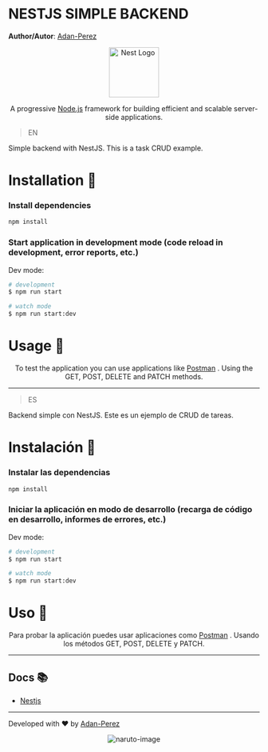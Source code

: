 # NESTJS SIMPLE BACKEND

**Author/Autor**: [Adan-Perez](https://github.com/Adan-Perez)

<p align="center">
  <a href="http://nestjs.com/" target="blank"><img src="https://nestjs.com/img/logo-small.svg" width="100" alt="Nest Logo" /></a>
</p>

  <p align="center">A progressive <a href="http://nodejs.org" target="_blank">Node.js</a> framework for building efficient and scalable server-side applications.</p>

> EN

Simple backend with NestJS. This is a task CRUD example.

# Installation 🚀

### Install dependencies

```bash
npm install
```

### Start application in development mode (code reload in development, error reports, etc.)

Dev mode:

```bash
# development
$ npm run start

# watch mode
$ npm run start:dev

```

# Usage 🔧

  <p align="center">To test the application you can use applications like <a href="https://www.postman.com/" target="_blank">Postman</a> . Using the GET, POST, DELETE and PATCH methods.</p>

---

> ES

Backend simple con NestJS. Este es un ejemplo de CRUD de tareas.

# Instalación 🚀

### Instalar las dependencias

```bash
npm install
```

### Iniciar la aplicación en modo de desarrollo (recarga de código en desarrollo, informes de errores, etc.)

Dev mode:

```bash
# development
$ npm run start

# watch mode
$ npm run start:dev

```

# Uso 🔧

  <p align="center">Para probar la aplicación puedes usar aplicaciones como <a href="https://www.postman.com/" target="_blank">Postman</a> . Usando los métodos GET, POST, DELETE y PATCH.</p>

---

## Docs 📚

- [Nestjs](https://docs.nestjs.com/)

---

Developed with ❤ by [Adan-Perez](https://github.com/Adan-Perez)

<p align="center" 
    style="width: 100%; height: 100%;"
>
  <img src="https://storage.googleapis.com/sticker-prod/Wren242GEdiHYWm6ZGJp/5.png" alt="naruto-image">
</p>
